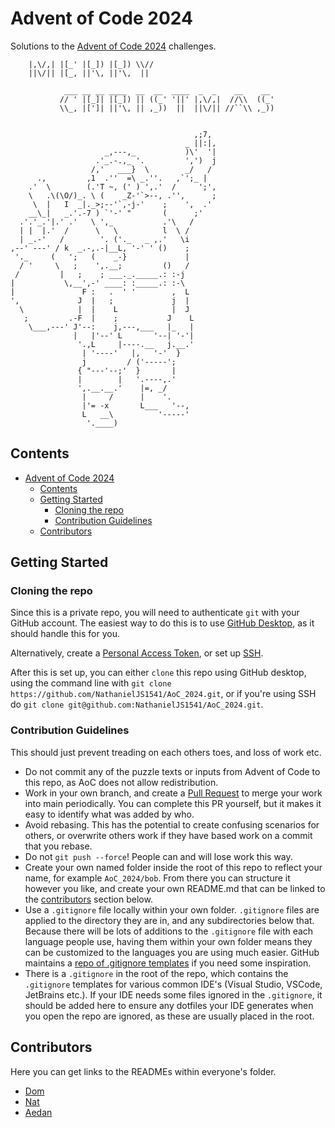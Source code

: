 # Advent of Code 2024

Solutions to the [Advent of Code 2024](https://adventofcode.com/2024) challenges.

```ASCII
    |,\/,| |[_' |[_]) |[_]) \\//
    ||\/|| |[_, ||'\, ||'\,  ||

            ___ __ __ ____  __  __  ____  _  _    __    __
           // ' |[_]| |[_]) || ((_' '||' |,\/,|  //\\  ((_'
           \\_, |[']| ||'\, || ,_))  ||  ||\/|| //``\\ ,_))
                                                               

                                         ,;7,
                                       _ ||:|,
                     _,---,_           )\'  '|
                   .'_.-.,_ '.         ',')  j
                  /,'   ___}  \        _/   /
      .,         ,1  .''  =\ _.''.   ,`';_ |
    .'  \        (.'T ~, (' ) ',.'  /     ';',
    \   .\(\O/)_. \ (    _Z-'`>--, .'',      ;
     \  |   I  _|._>;--'`,-j-'    ;    ',  .'
    __\_|   _.'.-7 ) `'-' "       (      ;'
  .'.'_.'|.' .'   \ ',_           .'\   /
  | |  |.'  /      \   \          l  \ /
  | _.-'   /        '. ('._   _ ,.'   \i
,--' ---' / k  _.-,.-|__L, '-' ' ()    ;
 '._     (   ';   (    _-}             |
  / '     \   ;    ',.__;         ()   /
 /         |   ;    ; ___._._____.: :-j
|           \,__',-' ____: :_____.: :-\
|               F :   .  ' '        ,  L
',             J  |   ;             j  |
  \            |  |    L            |  J
   ;         .-F  |    ;           J    L
    \___,---' J'--:    j,---,___   |_   |
              |   |'--' L       '--| '-'|
               '.,L     |----.__   j.__.'
                | '----'   |,   '-'  }
                j         / ('-----';
               { "---'--;'  }       |
               |        |   '.----,.'
               ',.__.__.'    |=, _/
                |     /      |    '.
                |'= -x       L___   '--,
                L   __\          '-----'
                 '.____)
```

## Contents

- [Advent of Code 2024](#advent-of-code-2024)
  - [Contents](#contents)
  - [Getting Started](#getting-started)
    - [Cloning the repo](#cloning-the-repo)
    - [Contribution Guidelines](#contribution-guidelines)
  - [Contributors](#contributors)

## Getting Started

### Cloning the repo

Since this is a private repo, you will need to authenticate `git` with your GitHub account. The easiest way to do this is to use [GitHub Desktop](https://desktop.github.com/download/), as it should handle this for you.

Alternatively, create a [Personal Access Token](https://docs.github.com/en/authentication/keeping-your-account-and-data-secure/managing-your-personal-access-tokens), or set up [SSH](https://docs.github.com/en/authentication/connecting-to-github-with-ssh/about-ssh).

After this is set up, you can either `clone` this repo using GitHub desktop, using the command line with `git clone https://github.com/NathanielJS1541/AoC_2024.git`, or if you're using SSH do `git clone git@github.com:NathanielJS1541/AoC_2024.git`.

### Contribution Guidelines

This should just prevent treading on each others toes, and loss of work etc.

- Do not commit any of the puzzle texts or inputs from Advent of Code to this repo, as AoC does not allow redistribution.
- Work in your own branch, and create a [Pull Request](https://docs.github.com/en/pull-requests/collaborating-with-pull-requests/proposing-changes-to-your-work-with-pull-requests/creating-a-pull-request) to merge your work into main periodically. You can complete this PR yourself, but it makes it easy to identify what was added by who.
- Avoid rebasing. This has the potential to create confusing scenarios for others, or overwrite others work if they have based work on a commit that you rebase.
- Do not `git push --force`! People can and will lose work this way.
- Create your own named folder inside the root of this repo to reflect your name, for example `AoC_2024/bob`. From there you can structure it however you like, and create your own README.md that can be linked to the [contributors](#contributors) section below.
- Use a `.gitignore` file locally within your own folder. `.gitignore` files are applied to the directory they are in, and any subdirectories below that. Because there will be lots of additions to the `.gitignore` file with each language people use, having them within your own folder means they can be customized to the languages you are using much easier. GitHub maintains a [repo of .gitignore templates](https://github.com/github/gitignore) if you need some inspiration.
- There is a `.gitignore` in the root of the repo, which contains the `.gitignore` templates for various common IDE's (Visual Studio, VSCode, JetBrains etc.). If your IDE needs some files ignored in the `.gitignore`, it should be added here to ensure any dotfiles your IDE generates when you open the repo are ignored, as these are usually placed in the root.

## Contributors

Here you can get links to the READMEs within everyone's folder.

- [Dom](./dom/README.md)
- [Nat](./nat/README.md)
- [Aedan](./Aedan/README.md)
